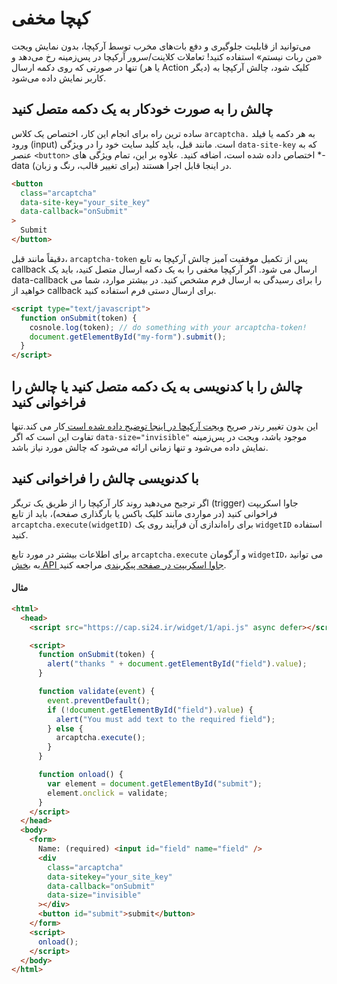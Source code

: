 # کپچا مخفی

می‌توانید از قابلیت جلوگیری و دفع بات‌های مخرب توسط آرکپچا، بدون نمایش ویجت «من ربات نیستم» استفاده کنید! تعاملات کلاینت/سرور آرکپچا در پس‌زمینه رخ می‌دهد و تنها در صورتی که روی دکمه ارسال (یا هر Action دیگر) کلیک شود، چالش آرکپچا به کاربر نمایش داده می‌شود.

## چالش را به صورت خودکار به یک دکمه متصل کنید

ساده ترین راه برای انجام این کار، اختصاص یک کلاس `arcaptcha.` به هر دکمه یا فیلد ورود (input) است. مانند قبل، باید کلید سایت خود را در ویژگی `data-site-key` که به عنصر `<button>` اختصاص داده شده است، اضافه کنید. علاوه بر این، تمام ویژگی های \*-data (برای تغییر قالب، رنگ و زبان) در اینجا قابل اجرا هستند.

```html
<button
  class="arcaptcha"
  data-site-key="your_site_key"
  data-callback="onSubmit"
>
  Submit
</button>
```

دقیقاً مانند قبل، `arcaptcha-token` پس از تکمیل موفقیت آمیز چالش آرکپچا به تابع callback ارسال می شود. اگر آرکپچا مخفی را به یک دکمه ارسال متصل کنید، باید یک data-callback را برای رسیدگی به ارسال فرم مشخص کنید. در بیشتر موارد، شما می خواهید از callback برای ارسال دستی فرم استفاده کنید.

```html
<script type="text/javascript">
  function onSubmit(token) {
    cosnole.log(token); // do something with your arcaptcha-token!
    document.getElementById("my-form").submit();
  }
</script>
```

## چالش را با کدنویسی به یک دکمه متصل کنید یا چالش را فراخوانی کنید

این بدون تغییر رندر صریح [ویجت آرکپچا در اینجا توضیح داده شده است ](/configuration#explicitly-render-arcaptcha)کار می کند.تنها تفاوت این است که اگر `data-size="invisible"` موجود باشد، ویجت در پس‌زمینه نمایش داده می‌شود و تنها زمانی ارائه می‌شود که چالش مورد نیاز باشد.

## با کدنویسی چالش را فراخوانی کنید

اگر ترجیح می‌دهید روند کار آرکپچا را از طریق یک تریگر (trigger) جاوا اسکریپت فراخوانی کنید (در مواردی مانند کلیک باکس یا بارگذاری صفحه)، باید از تابع `arcaptcha.execute(widgetID)` برای راه‌اندازی آن فرآیند روی یک `widgetID` استفاده کنید.

برای اطلاعات بیشتر در مورد تابع `arcaptcha.execute` و آرگومان `widgetID`، می توانید به [بخش API جاوا اسکریپت در صفحه پیکربندی](/configuration#arcaptchaexecutewidgetid) مراجعه کنید.

#### مثال

```html
<html>
  <head>
    <script src="https://cap.si24.ir/widget/1/api.js" async defer></script>

    <script>
      function onSubmit(token) {
        alert("thanks " + document.getElementById("field").value);
      }

      function validate(event) {
        event.preventDefault();
        if (!document.getElementById("field").value) {
          alert("You must add text to the required field");
        } else {
          arcaptcha.execute();
        }
      }

      function onload() {
        var element = document.getElementById("submit");
        element.onclick = validate;
      }
    </script>
  </head>
  <body>
    <form>
      Name: (required) <input id="field" name="field" />
      <div
        class="arcaptcha"
        data-sitekey="your_site_key"
        data-callback="onSubmit"
        data-size="invisible"
      ></div>
      <button id="submit">submit</button>
    </form>
    <script>
      onload();
    </script>
  </body>
</html>
```

